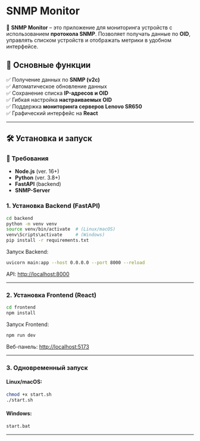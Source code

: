 # SNMP Monitor

📱 **SNMP Monitor** – это приложение для мониторинга устройств с использованием **протокола SNMP**. Позволяет получать данные по **OID**, управлять списком устройств и отображать метрики в удобном интерфейсе.

## 🚀 Основные функции

✅ Получение данных по **SNMP (v2c)**  
✅ Автоматическое обновление данных  
✅ Сохранение списка **IP-адресов и OID**  
✅ Гибкая настройка **настраиваемых OID**  
✅ Поддержка **мониторинга серверов Lenovo SR650**  
✅ Графический интерфейс на **React**

---

## 🛠 Установка и запуск

### 👐 Требования

- **Node.js** (ver. 16+)
- **Python** (ver. 3.8+)
- **FastAPI** (backend)
- **SNMP-Server**

### 1. Установка Backend (FastAPI)

```sh
cd backend
python -m venv venv
source venv/bin/activate  # (Linux/macOS)
venv\Scripts\activate     # (Windows)
pip install -r requirements.txt
```

Запуск Backend:

```sh
uvicorn main:app --host 0.0.0.0 --port 8000 --reload
```

API: [http://localhost:8000](http://localhost:8000)

---

### 2. Установка Frontend (React)

```sh
cd frontend
npm install
```

Запуск Frontend:

```sh
npm run dev
```

Веб-панель: [http://localhost:5173](http://localhost:5173)

---

### 3. Одновременный запуск

#### Linux/macOS:

```sh
chmod +x start.sh
./start.sh
```

#### Windows:

```sh
start.bat
```

---
